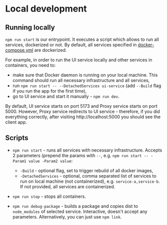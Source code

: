 # Local development

## Running locally
`npm run start` is our entrypoint. It executes a script which allows to run all services, dockerized or not. By default, all services specified in [docker-compose.yml](./docker-compose.yml) are dockerized.

For example, in order to run the UI service locally and other services in containers, you need to:
- make sure that Docker daemon is running on your local machine. This command should run all necessary infrastructure and all services,
- run `npm run start -- --DetachedServices ui-service` (add `--Build` flag if you run the app for the first time),
- go to UI service and start it manually - `npm run dev`.

By default, UI service starts on port 5173 and Proxy service starts on port 5000.
However, Proxy service redirects to UI service - therefore, if you did everything correctly, after visiting http://localhost:5000 you should see the client app.

## Scripts
- `npm run start` - runs all services with necessary infrastructure. Accepts 2 parameters (prepend the params with `--`, e.g. `npm run start -- -Param1 value -Param2 value`:
    - `-Build` - optional flag, set to trigger rebuild of all docker images,
    - `-DetachedServices` - optional, comma separated list of services to run on local machine (not containerized), e.g. `service-a,service-b`. If not provided, all services are containerized.
  
- `npm run stop` - stops all containers.

- `npm run debug-package` - builds a package and copies dist to `node_modules` of selected service. Interactive, doesn't accept any parameters. Alternatively, you can just use `npm link`.
